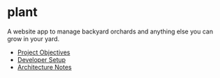 # plant

A website app to manage backyard orchards and anything else you can grow
in your yard.

* [Project Objectives](OBJECTIVES.md)
* [Developer Setup](SETUP.md)
* [Architecture Notes](ARCHITECTURE.md)
